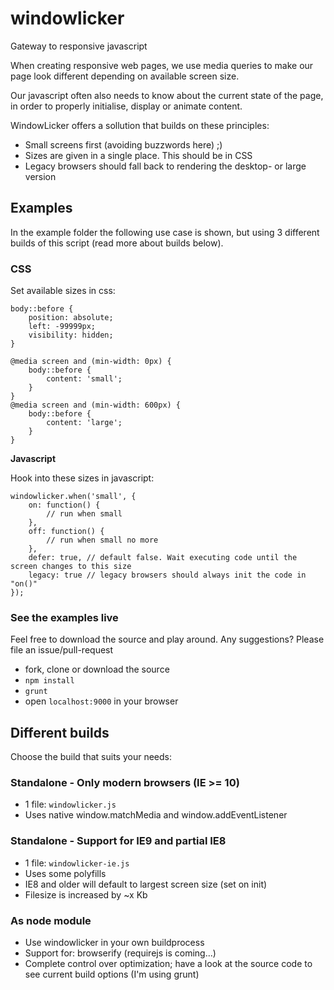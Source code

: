 # windowlicker

Gateway to responsive javascript

When creating responsive web pages, we use media queries to make our page look different depending on available screen size.

Our javascript often also needs to know about the current state of the page, in order to properly initialise, display or animate content.

WindowLicker offers a sollution that builds on these principles:

- Small screens first (avoiding buzzwords here) ;)
- Sizes are given in a single place. This should be in CSS
- Legacy browsers should fall back to rendering the desktop- or large version

## Examples

In the example folder the following use case is shown, but using 3 different builds of this script (read more about builds below).

### CSS

Set available sizes in css:

    body::before {
    	position: absolute;
    	left: -99999px;
    	visibility: hidden;
    }

    @media screen and (min-width: 0px) {
    	body::before {
    		content: 'small';
    	}
    }
    @media screen and (min-width: 600px) {
    	body::before {
    		content: 'large';
    	}
    }

**Javascript**

Hook into these sizes in javascript:

    windowlicker.when('small', {
    	on: function() {
    		// run when small
    	},
    	off: function() {
    		// run when small no more
    	},
    	defer: true, // default false. Wait executing code until the screen changes to this size
    	legacy: true // legacy browsers should always init the code in "on()"
    });

### See the examples live

Feel free to download the source and play around. Any suggestions? Please file an issue/pull-request

- fork, clone or download the source
- `npm install`
- `grunt`
- open `localhost:9000` in your browser

## Different builds

Choose the build that suits your needs:

### Standalone - Only modern browsers (IE >= 10)

- 1 file: `windowlicker.js`
- Uses native window.matchMedia and window.addEventListener

### Standalone - Support for IE9 and partial IE8

- 1 file: `windowlicker-ie.js`
- Uses some polyfills
- IE8 and older will default to largest screen size (set on init)
- Filesize is increased by ~x Kb

### As node module

- Use windowlicker in your own buildprocess
- Support for: browserify (requirejs is coming...)
- Complete control over optimization; have a look at the source code to see current build options (I'm using grunt)
